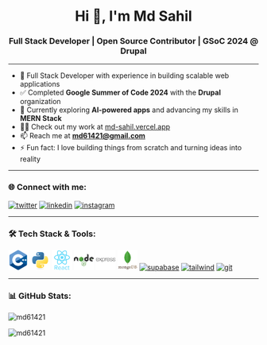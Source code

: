 <h1 align="center">Hi 👋, I'm Md Sahil</h1>
<h3 align="center">Full Stack Developer | Open Source Contributor | GSoC 2024 @ Drupal</h3>

---

- 🚀 Full Stack Developer with experience in building scalable web applications  
- ✅ Completed **Google Summer of Code 2024** with the **Drupal** organization  
- 🧠 Currently exploring **AI-powered apps** and advancing my skills in **MERN Stack**  
- 👨‍💻 Check out my work at [md-sahil.vercel.app](https://md-sahil.vercel.app)  
- 📫 Reach me at **[md61421@gmail.com](mailto:md61421@gmail.com)**  
- ⚡ Fun fact: I love building things from scratch and turning ideas into reality

---

<h3 align="left">🌐 Connect with me:</h3>
<p align="left">
<a href="https://twitter.com/md61421" target="blank"><img align="center" src="https://raw.githubusercontent.com/rahuldkjain/github-profile-readme-generator/master/src/images/icons/Social/twitter.svg" alt="twitter" height="30" width="40" /></a>
<a href="https://www.linkedin.com/in/md61421/" target="blank"><img align="center" src="https://raw.githubusercontent.com/rahuldkjain/github-profile-readme-generator/master/src/images/icons/Social/linked-in-alt.svg" alt="linkedin" height="30" width="40" /></a>
<a href="https://www.instagram.com/md61421/" target="blank"><img align="center" src="https://raw.githubusercontent.com/rahuldkjain/github-profile-readme-generator/master/src/images/icons/Social/instagram.svg" alt="instagram" height="30" width="40" /></a>
</p>

---

<h3 align="left">🛠️ Tech Stack & Tools:</h3>
<p align="left">
  <a href="https://www.w3schools.com/cpp/" target="_blank" rel="noreferrer"><img src="https://raw.githubusercontent.com/devicons/devicon/master/icons/cplusplus/cplusplus-original.svg" alt="cplusplus" width="40" height="40"/></a>
  <a href="https://www.python.org/" target="_blank" rel="noreferrer"><img src="https://raw.githubusercontent.com/devicons/devicon/master/icons/python/python-original.svg" alt="python" width="40" height="40"/></a>
  <a href="https://reactjs.org/" target="_blank" rel="noreferrer"><img src="https://raw.githubusercontent.com/devicons/devicon/master/icons/react/react-original-wordmark.svg" alt="react" width="40" height="40"/></a>
  <a href="https://nodejs.org/" target="_blank" rel="noreferrer"><img src="https://raw.githubusercontent.com/devicons/devicon/master/icons/nodejs/nodejs-original-wordmark.svg" alt="nodejs" width="40" height="40"/></a>
  <a href="https://expressjs.com/" target="_blank" rel="noreferrer"><img src="https://raw.githubusercontent.com/devicons/devicon/master/icons/express/express-original-wordmark.svg" alt="express" width="40" height="40"/></a>
  <a href="https://www.mongodb.com/" target="_blank" rel="noreferrer"><img src="https://raw.githubusercontent.com/devicons/devicon/master/icons/mongodb/mongodb-original-wordmark.svg" alt="mongodb" width="40" height="40"/></a>
  <a href="https://supabase.com/" target="_blank" rel="noreferrer"><img src="https://www.vectorlogo.zone/logos/supabase/supabase-icon.svg" alt="supabase" width="40" height="40"/></a>
  <a href="https://tailwindcss.com/" target="_blank" rel="noreferrer"><img src="https://www.vectorlogo.zone/logos/tailwindcss/tailwindcss-icon.svg" alt="tailwind" width="40" height="40"/></a>
  <a href="https://git-scm.com/" target="_blank" rel="noreferrer"><img src="https://www.vectorlogo.zone/logos/git-scm/git-scm-icon.svg" alt="git" width="40" height="40"/></a>
</p>

---

<h3 align="left">📊 GitHub Stats:</h3>

<p>
  <img align="center" src="https://github-readme-stats.vercel.app/api/top-langs?username=md61421&show_icons=true&locale=en&layout=compact" alt="md61421" />
</p>
<p>
  <img align="center" src="https://github-readme-streak-stats.herokuapp.com/?user=md61421&mode=weekly" alt="md61421" />
</p>
